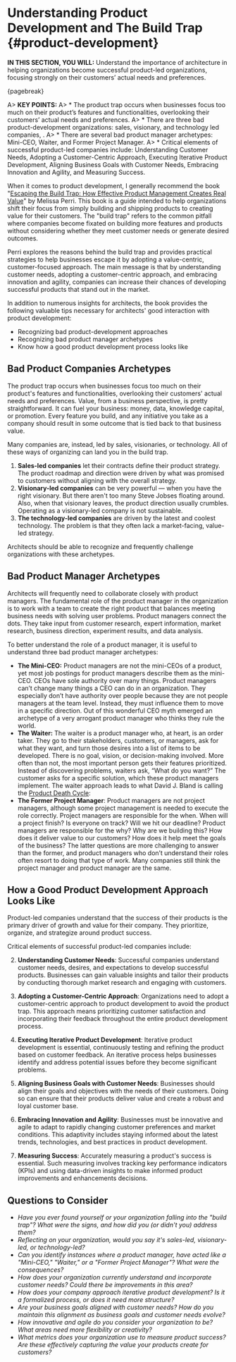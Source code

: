 

# Understanding Product Development and The Build Trap {#product-development}

**IN THIS SECTION, YOU WILL:** Understand the importance of architecture in helping organizations become successful product-led organizations, focusing strongly on their customers’ actual needs and preferences.

{pagebreak}

A> **KEY POINTS:**
A> * The product trap occurs when businesses focus too much on their product’s features and functionalities, overlooking their customers’ actual needs and preferences.
A> * There are three bad product-development organizations: sales, visionary, and technology led companies, .
A> * There are several bad product manager archetypes: Mini-CEO, Waiter, and Former Project Manager.
A> * Critical elements of successful product-led companies include: Understanding Customer Needs, Adopting a Customer-Centric Approach, Executing Iterative Product Development, Aligning Business Goals with Customer Needs, Embracing Innovation and Agility, and Measuring Success.

When it comes to product development, I generally recommend the book "[Escaping the Build Trap: How Effective Product Management Creates Real Value](https://www.goodreads.com/book/show/42611483-escaping-the-build-trap)" by Melissa Perri. This book is a guide intended to help organizations shift their focus from simply building and shipping products to creating value for their customers. The "build trap" refers to the common pitfall where companies become fixated on building more features and products without considering whether they meet customer needs or generate desired outcomes.

Perri explores the reasons behind the build trap and provides practical strategies to help businesses escape it by adopting a value-centric, customer-focused approach. The main message is that by understanding customer needs, adopting a customer-centric approach, and embracing innovation and agility, companies can increase their chances of developing successful products that stand out in the market.

In addition to numerous insights for architects, the book provides the following valuable tips necessary for architects' good interaction with product development:
* Recognizing bad product-development approaches
* Recognizing bad product manager archetypes
* Know how a good product development process looks like

## Bad Product Companies Archetypes

The product trap occurs when businesses focus too much on their product's features and functionalities, overlooking their customers' actual needs and preferences. Value, from a business perspective, is pretty straightforward. It can fuel your business: money, data, knowledge capital, or promotion. Every feature you build, and any initiative you take as a company should result in some outcome that is tied back to that business value.

Many companies are, instead, led by sales, visionaries, or technology. All of these ways of organizing can land you in the build trap.

1. **Sales-led companies** let their contracts define their product strategy. The product roadmap and direction were driven by what was promised to customers without aligning with the overall strategy.
2. **Visionary-led companies** can be very powerful — when you have the right visionary. But there aren't too many Steve Jobses floating around. Also, when that visionary leaves, the product direction usually crumbles. Operating as a visionary-led company is not sustainable.
3. **The technology-led companies** are driven by the latest and coolest technology. The problem is that they often lack a market-facing, value-led strategy.

Architects should be able to recognize and frequently challenge organizations with these archetypes.

## Bad Product Manager Archetypes

Architects will frequently need to collaborate closely with product managers. The fundamental role of the product manager in the organization is to work with a team to create the right product that balances meeting business needs with solving user problems. Product managers connect the dots. They take input from customer research, expert information, market research, business direction, experiment results, and data analysis.

To better understand the role of a product manager, it is useful to understand three bad product manager archetypes:

* **The Mini-CEO:** Product managers are not the mini-CEOs of a product, yet most job postings for product managers describe them as the mini-CEO. CEOs have sole authority over many things. Product managers can’t change many things a CEO can do in an organization. They especially don’t have authority over people because they are not people managers at the team level. Instead, they must influence them to move in a specific direction. Out of this wonderful CEO myth emerged an archetype of a very arrogant product manager who thinks they rule the world.
* **The Waiter:** The waiter is a product manager who, at heart, is an order taker. They go to their stakeholders, customers, or managers, ask for what they want, and turn those desires into a list of items to be developed. There is no goal, vision, or decision-making involved. More often than not, the most important person gets their features prioritized. Instead of discovering problems, waiters ask, “What do you want?” The customer asks for a specific solution, which these product managers implement. The waiter approach leads to what David J. Bland is calling the [Product Death Cycle](https://twitter.com/davidjbland/status/467096015318036480):
* **The Former Project Manager**: Product managers are not project managers, although some project management is needed to execute the role correctly. Project managers are responsible for the when. When will a project finish? Is everyone on track? Will we hit our deadline? Product managers are responsible for the why? Why are we building this? How does it deliver value to our customers? How does it help meet the goals of the business? The latter questions are more challenging to answer than the former, and product managers who don’t understand their roles often resort to doing that type of work. Many companies still think the project manager and product manager are the same.

## How a Good Product Development Approach Looks Like

Product-led companies understand that the success of their products is the primary driver of growth and value for their company. They prioritize, organize, and strategize around product success. 

Critical elements of successful product-led companies include:

2. **Understanding Customer Needs**: Successful companies understand customer needs, desires, and expectations to develop successful products. Businesses can gain valuable insights and tailor their products by conducting thorough market research and engaging with customers.

3. **Adopting a Customer-Centric Approach**: Organizations need to adopt a customer-centric approach to product development to avoid the product trap. This approach means prioritizing customer satisfaction and incorporating their feedback throughout the entire product development process.

4. **Executing Iterative Product Development**: Iterative product development is essential, continuously testing and refining the product based on customer feedback. An iterative process helps businesses identify and address potential issues before they become significant problems.

5. **Aligning Business Goals with Customer Needs**: Businesses should align their goals and objectives with the needs of their customers. Doing so can ensure that their products deliver value and create a robust and loyal customer base.

6. **Embracing Innovation and Agility**: Businesses must be innovative and agile to adapt to rapidly changing customer preferences and market conditions. This adaptivity includes staying informed about the latest trends, technologies, and best practices in product development.

7. **Measuring Success**: Accurately measuring a product's success is essential. Such measuring involves tracking key performance indicators (KPIs) and using data-driven insights to make informed product improvements and enhancements decisions.

## Questions to Consider

* *Have you ever found yourself or your organization falling into the "build trap"? What were the signs, and how did you (or didn't you) address them?*
* *Reflecting on your organization, would you say it's sales-led, visionary-led, or technology-led?*
* *Can you identify instances where a product manager, have acted like a "Mini-CEO," "Waiter," or a "Former Project Manager"? What were the consequences?*
* *How does your organization currently understand and incorporate customer needs? Could there be improvements in this area?*
* *How does your company approach iterative product development? Is it a formalized process, or does it need more structure?*
* *Are your business goals aligned with customer needs? How do you maintain this alignment as business goals and customer needs evolve?*
* *How innovative and agile do you consider your organization to be? What areas need more flexibility or creativity?*
* *What metrics does your organization use to measure product success? Are these effectively capturing the value your products create for customers?*
